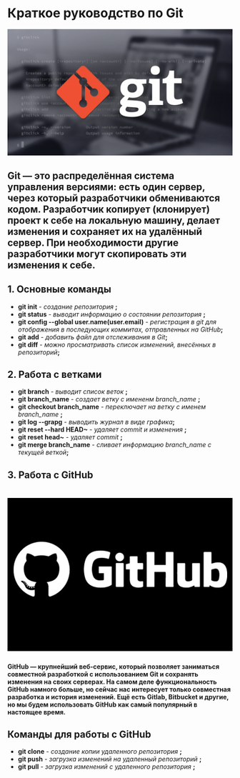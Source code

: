 # Краткое руководство по Git
![git images.](git.jpeg)
## Git — это распределённая система управления версиями: есть один сервер, через который разработчики обмениваются кодом. Разработчик копирует (клонирует) проект к себе на локальную машину, делает изменения и сохраняет их на удалённый сервер. При необходимости другие разработчики могут скопировать эти изменения к себе.
## 1. Основные команды
 * **git init** - *создание репозитория* **;**
 * **git status** - *выводит информацию о состоянии репозитория* **;**
 * **git config --global user.name(user.email)** - *регистрация в git для отображения в последующих коммитах, отправленных на GitHub*__;__
 * **git add** - *добавить файл для отслеживания в Git*__;__
 * **git diff** - *можно просматривать список изменений, внесённых в репозиторий*__;__
## 2. Работа с ветками
 * **git branch** - *выводит список веток* **;**
 * **git branch_name** - *создает ветку с имененм branch_name* **;**
 * **git checkout branch_name** - *переключает на ветку с именем branch_name* **;** 
 * **git log --grapg** - *выводить журнал в виде графика*__;__
 * **git reset --hard HEAD~** - *удаляет commit и изменения* __;__
 * **git reset head~** - *удаляет commit* __;__
 * **git merge branch_name** - *сливает информацию branch_name с текущей веткой*__;__
 ## 3. Работа с GitHub
 # ![github](github.jpg)
 **GitHub — крупнейший веб-сервис, который позволяет заниматься совместной разработкой с использованием Git и сохранять изменения на своих серверах. На самом деле функциональность GitHub намного больше, но сейчас нас интересует только совместная разработка и история изменений. Ещё есть Gitlab, Bitbucket и другие, но мы будем использовать GitHub как самый популярный в настоящее время.**
 ## Команды для работы с GitHub
 * **git clone** - *создание копии удаленного репозитория* __;__
 * **git push** - *загрузка изменений на удаленный репозиторий* __;__
 * **git pull** - *загрузка изменений с удаленного репозитория* __;__